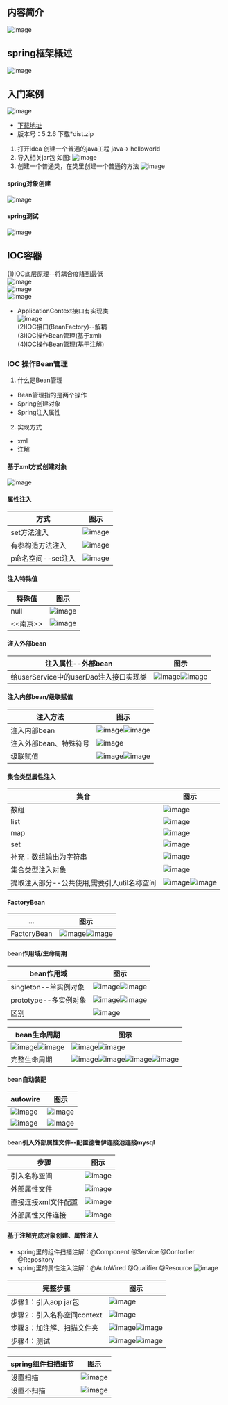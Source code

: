 ## 内容简介
![image](https://user-images.githubusercontent.com/87599765/148055211-b84b5fb8-7dac-4683-bc0b-7e0015b63866.png)

## spring框架概述
![image](https://user-images.githubusercontent.com/87599765/148056091-00b823dd-2a61-4244-8b7a-3178af54cb27.png)

## 入门案例
![image](https://user-images.githubusercontent.com/87599765/148057236-f99f57b4-cc94-4ac6-a514-7267c32ad6ab.png)
- [下载地址](https://repo.spring.io/ui/native/release/org/springframework/spring/)
- 版本号：5.2.6 下载*dist.zip
1. 打开idea 创建一个普通的java工程 java-> helloworld
2. 导入相关jar包 如图:
![image](https://user-images.githubusercontent.com/87599765/148059636-fec013ec-dd0d-489e-97d4-cb1f9a42c094.png)
3. 创建一个普通类，在类里创建一个普通的方法
![image](https://user-images.githubusercontent.com/87599765/148061344-bd36247a-7ca3-487d-84c6-007055fca232.png)
#### spring对象创建
![image](https://user-images.githubusercontent.com/87599765/148061694-33146b6c-515c-4e8d-b4b8-157a376c0518.png)
#### spring测试
![image](https://user-images.githubusercontent.com/87599765/148065055-789c4abd-7ab3-4a91-86a7-86a787de8c78.png)

## IOC容器
(1)IOC底层原理--将耦合度降到最低  
![image](https://user-images.githubusercontent.com/87599765/148066534-0deadf45-d854-4836-a994-894bc6d619d3.png)  
![image](https://user-images.githubusercontent.com/87599765/148067225-be056d47-bb8b-4cb8-bf0d-50a61e5784ac.png)  
![image](https://user-images.githubusercontent.com/87599765/148068650-77cd9fa1-e930-4e20-977a-7e4326f3542b.png)  
- ApplicationContext接口有实现类  
![image](https://user-images.githubusercontent.com/87599765/148069142-28a8723d-19b4-40b6-850f-cc2a60f0d824.png)  
(2)IOC接口(BeanFactory)--解耦  
(3)IOC操作Bean管理(基于xml)  
(4)IOC操作Bean管理(基于注解)  
### IOC 操作Bean管理
1. 什么是Bean管理
- Bean管理指的是两个操作
- Spring创建对象
- Spring注入属性
2. 实现方式
- xml
- 注解
#### 基于xml方式创建对象
![image](https://user-images.githubusercontent.com/87599765/148070079-e4e8a43d-997f-4af0-a56c-f603978b54bd.png)
#### 属性注入
|方式|图示|
|---|---|
|set方法注入|![image](https://user-images.githubusercontent.com/87599765/148168986-50fe7c53-fdf5-4575-ae61-3530289372db.png)|
|有参构造方法注入|![image](https://user-images.githubusercontent.com/87599765/148169068-4cfc2b1a-ad0b-4695-8813-f4647df6866f.png)|
|p命名空间--set注入|![image](https://user-images.githubusercontent.com/87599765/148169191-dd758af5-6ce8-4cd0-8714-4b74245658f7.png)|

#### 注入特殊值
|特殊值|图示|
|---|---|
|null|![image](https://user-images.githubusercontent.com/87599765/148170042-3aae35e1-a4dd-4d74-a409-ca6e5ae12111.png)|
|<<南京>>|![image](https://user-images.githubusercontent.com/87599765/148170256-1ba3f7ed-e032-4a85-a82d-5662dda4aea0.png)|

#### 注入外部bean
|注入属性--外部bean|图示|
|---|---|
|给userService中的userDao注入接口实现类|![image](https://user-images.githubusercontent.com/87599765/148173397-9d422bf8-12b8-4314-8f4c-8bb50cfdf414.png)![image](https://user-images.githubusercontent.com/87599765/148173524-1ea9bf2f-d9a0-4818-a01d-738a3a22b990.png)|

#### 注入内部bean/级联赋值
|注入方法|图示|
|---|---|
|注入内部bean|![image](https://user-images.githubusercontent.com/87599765/148176158-30cd5b22-1acd-4094-8f1f-07e67d156ef8.png)![image](https://user-images.githubusercontent.com/87599765/148176271-a8919c00-8b7a-4ac6-a6e5-e2a44d920754.png)|
|注入外部bean、特殊符号|![image](https://user-images.githubusercontent.com/87599765/148177811-db2e8ed2-fb41-4279-95fd-312f1cde1ccc.png)|
|级联赋值|![image](https://user-images.githubusercontent.com/87599765/148178903-1735ac38-fff1-4de0-b78c-d49d53039a3b.png)![image](https://user-images.githubusercontent.com/87599765/148179098-cfbd3da2-64cd-432d-8489-96d87b920a18.png)|

#### 集合类型属性注入
|集合|图示|
|---|---|
|数组|![image](https://user-images.githubusercontent.com/87599765/148197699-7799932a-6534-42e7-b7ca-88eceb08d41a.png)|
|list|![image](https://user-images.githubusercontent.com/87599765/148197776-dc47a6bf-4f0e-4567-b16c-96a1b7ee3479.png)|
|map|![image](https://user-images.githubusercontent.com/87599765/148197890-3066e400-b5d4-43d7-9047-bf8108c9fc53.png)|
|set|![image](https://user-images.githubusercontent.com/87599765/148197953-7be8d3e6-d154-43ed-a62a-0b4ec0792ace.png)|
|补充：数组输出为字符串|![image](https://user-images.githubusercontent.com/87599765/148198077-10cca770-5494-467a-a77f-28d5e786a28f.png)|
|集合类型注入对象|![image](https://user-images.githubusercontent.com/87599765/148203103-f373e1a2-265f-4946-9d57-c97f7e55710e.png)|
|提取注入部分--公共使用,需要引入util名称空间|![image](https://user-images.githubusercontent.com/87599765/148203316-d0f0d02d-9b2b-4401-99fd-983792a50de8.png)![image](https://user-images.githubusercontent.com/87599765/148203410-04354c93-1c83-4c94-bc5d-86b585a74a1c.png)|

#### FactoryBean
|...|图示|
|---|---|
|FactoryBean|![image](https://user-images.githubusercontent.com/87599765/148219554-db7cac40-5087-495b-b165-4538dfb08d8c.png)![image](https://user-images.githubusercontent.com/87599765/148219705-7ab81d86-859e-4830-bb83-f5d00d5238a5.png)|

#### bean作用域/生命周期
|bean作用域|图示|
|---|---|
|singleton--单实例对象|![image](https://user-images.githubusercontent.com/87599765/148221128-b5980aac-973b-427c-9980-930b7c92dad3.png)![image](https://user-images.githubusercontent.com/87599765/148221061-9e8f9d1d-dd9b-4bc3-8969-d6c03fe32f94.png)|
|prototype--多实例对象|![image](https://user-images.githubusercontent.com/87599765/148221233-0c948309-40d5-422e-885e-a442b273c60f.png)![image](https://user-images.githubusercontent.com/87599765/148221291-496939ee-8947-4bdc-b63c-e45574f0e0ad.png)|
|区别|![image](https://user-images.githubusercontent.com/87599765/148221478-ae5b00dd-afd8-4ee0-be97-943e26766640.png)|

|bean生命周期|图示|
|---|---|
|![image](https://user-images.githubusercontent.com/87599765/148224581-bb83d254-7796-4f34-b5b9-15d834d5e457.png)![image](https://user-images.githubusercontent.com/87599765/148224655-e01acbac-a852-45fb-9ecd-77511504bc52.png)|![image](https://user-images.githubusercontent.com/87599765/148224804-3d95ca81-64ed-412a-8030-e7679cee201c.png)![image](https://user-images.githubusercontent.com/87599765/148224849-bee991b6-f545-4165-85d5-4e2f047462c3.png)|
|完整生命周期|![image](https://user-images.githubusercontent.com/87599765/148225771-e27fc5a1-2ad2-4813-9468-4d41a0bd49c3.png)![image](https://user-images.githubusercontent.com/87599765/148226918-b21aa5c3-ef64-47bf-8aed-43a15f6de2cb.png)![image](https://user-images.githubusercontent.com/87599765/148226990-1a57b355-8596-442b-9580-22202f09dc25.png)![image](https://user-images.githubusercontent.com/87599765/148227032-57f596d8-d88e-4576-83e4-29dab87122b1.png)|

#### bean自动装配
|autowire|图示|
|---|---|
|![image](https://user-images.githubusercontent.com/87599765/148319340-21cef18e-8576-479b-894c-18d8b5e4bdbd.png)|![image](https://user-images.githubusercontent.com/87599765/148319400-b711d6cc-1597-4f69-b58c-1a6f12af596d.png)|
|![image](https://user-images.githubusercontent.com/87599765/148319447-f7d9c324-0b07-4082-b085-894d6386c9fd.png)|![image](https://user-images.githubusercontent.com/87599765/148319494-6b0d00a8-b431-4ca6-b8de-02957f69ffd5.png)|

#### bean引入外部属性文件--配置德鲁伊连接池连接mysql
|步骤|图示|
|---|---|
|引入名称空间|![image](https://user-images.githubusercontent.com/87599765/148411022-2bcb2835-ad0b-456d-b7ff-766e4d2bd065.png)|
|外部属性文件|![image](https://user-images.githubusercontent.com/87599765/148411104-2f92c658-d31d-4b5b-a55d-1ba36853b782.png)|
|直接连接xml文件配置|![image](https://user-images.githubusercontent.com/87599765/148411258-a0dfca7c-c0d7-44d4-aaa6-2163d4975595.png)|
|外部属性文件连接|![image](https://user-images.githubusercontent.com/87599765/148412633-e3d3979c-f12e-4f80-a4a8-9a183ad7f28d.png)|

#### 基于注解完成对象创建、属性注入
- spring里的组件扫描注解：@Component @Service @Contorller @Repository  
- spring里的属性注入注解：@AutoWired @Qualifier @Resource
![image](https://user-images.githubusercontent.com/87599765/148565011-dc1d2a28-1054-4f9c-9b20-a930d28bc4ce.png)

#### 
|完整步骤|图示|
|---|---|
|步骤1：引入aop jar包|![image](https://user-images.githubusercontent.com/87599765/148559601-f7d3be73-688b-4485-8f1a-df31608c4cf4.png)|
|步骤2：引入名称空间context|![image](https://user-images.githubusercontent.com/87599765/148560115-80f04106-d4cf-4d35-b422-b323b7805d03.png)|
|步骤3：加注解、扫描文件夹|![image](https://user-images.githubusercontent.com/87599765/148560500-2d5b3718-c256-414e-9d37-8b70a7b0f061.png)![image](https://user-images.githubusercontent.com/87599765/148560588-34565369-c1d2-412d-99f4-867a02ec2ef9.png)|
|步骤4：测试|![image](https://user-images.githubusercontent.com/87599765/148560637-3f52d2a8-a05b-4888-93f0-c0ce6f09e3f4.png)![image](https://user-images.githubusercontent.com/87599765/148560664-6e123a54-c28d-433f-9f64-e3649e244eda.png)|

####
|spring组件扫描细节|图示|
|---|---|
|设置扫描|![image](https://user-images.githubusercontent.com/87599765/148564218-a589383b-c72f-4087-8535-c13e054101f8.png)|
|设置不扫描|![image](https://user-images.githubusercontent.com/87599765/148564366-5e425d8a-5341-4a2d-be85-41ebdff53da6.png)|
